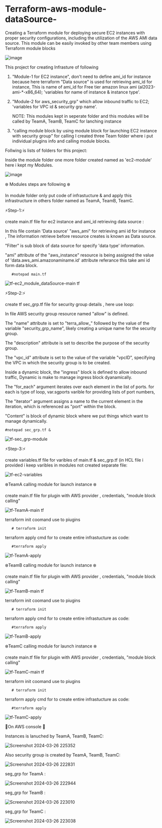 # Terraform-aws-module-dataSource-
Creating a Terraform module for deploying secure EC2 instances with proper security configurations, including the utilization of the AWS AMI data source. This module can be easily invoked by other team members using Terraform module blocks

![image](https://github.com/Pratikshinde55/Terraform-aws-module-dataSource-/assets/145910708/7b0f0e91-6dda-4945-be1a-78c5368012d1)



This project for creating Infrasture of following 

1. "Module-1 for EC2 instance", don't need to define ami_id for instance because here terraform "Data source" is used for retrieving ami_id for instance,
  This is name of ami_id for Free tier amazon linux ami (al2023-ami-*-x86_64); 'variables for name of instance & instance type'.

2. "Module-2 for aws_security_grp" which allow inbound traffic to EC2; 'variables for VPC id & security grp name'.

      NOTE: This modules kept in seperate folder and this modules will be called by TeamA, TeamB, TeamC for lanching instance

4. "calling module block by using module block for launching EC2 instance with security group" for calling I created three Team folder where i put individual plugins info and calling module blocks.

Follwing is lists of folders for this project:

Inside the module folder one more folder created named as 'ec2-module' here i kept my Modules.

![image](https://github.com/Pratikshinde55/Terraform-aws-module-dataSource-/assets/145910708/bd7e3d76-90a6-44c4-9db9-12bc1aca5e91)

❄️ Modules steps are following ❄️

  In module folder only put code of infrastucture & and apply this infrastructure in others folder named as TeamA, TeamB, TeamC.

⚡Step-1:⚡ 
 
create main.tf file for ec2 instance and ami_id retrieving data source :

  In this file contain 'Data source' "aws_ami" for retrieving ami id for instance , The information retrieve before resource creates is known as Data source.

  "Filter" is sub block of data source for specify 'data type' information.

   "ami" attribute of the "aws_instance" resource is being assigned the value of 'data.aws_ami.amazonaminame.id' attribute referance this take ami id form data block.

       #notepad main.tf


![tf-ec2_module_dataSource-main tf](https://github.com/Pratikshinde55/Terraform-aws-module-dataSource-/assets/145910708/f80a11e9-fd2b-4037-933a-042c79919846)


⚡Step-2:⚡

create tf sec_grp.tf file for security group details , here use loop:

  In file AWS security group resource named "allow" is defined.
  
  The "name" attribute is set to "terra_allow_" followed by the value of the variable "security_grp_name", likely creating a unique name for the security group.
  
  The "description" attribute is set to describe the purpose of the security group.

  The "vpc_id" attribute is set to the value of the variable "vpcID", specifying the VPC in which the security group is to be created.

  Inside a dynamic block, the "ingress" block is defined to allow inbound traffic, Dynamic is make to manage ingress block dyanamically.

  The "for_each" argument iterates over each element in the list of ports. for each is type of loop, var.sgports varible for providing lists of port numbers,

  The "iterator" argument assigns a name to the current element in the iteration, which is referenced as "port" within the block.

  "Content" is block of dynamic block where we put things which want to manage dynamically.

    #notepad sec_grp.tf &

![tf-sec_grp-module](https://github.com/Pratikshinde55/Terraform-aws-module-dataSource-/assets/145910708/79923a65-b1ac-472a-a642-bbba1f9395df)

⚡Step-3:⚡

create variables.tf file for varibles of main.tf & sec_grp.tf (in HCL file i provided i keep varibles in modules not created separate file:

![tf-ec2-variables](https://github.com/Pratikshinde55/Terraform-aws-module-dataSource-/assets/145910708/bbc47f63-79ec-4275-8426-65bd68138e51)


❄️TeamA calling module for launch instance ❄️

create main.tf file for plugin with AWS provider , credentials, "module block calling"


![tf-TeamA-main tf](https://github.com/Pratikshinde55/Terraform-aws-module-dataSource-/assets/145910708/0b228b65-cff4-4568-81e5-128ed7b64d0a)

terraform init  coomand use to piugins 


       # terraform init

terraform apply cmd for to create entire infrastucture as code:

       #terraform apply

![tf-TeamA-apply](https://github.com/Pratikshinde55/Terraform-aws-module-dataSource-/assets/145910708/c1d47f95-db17-4f9e-9519-ff82d0614b2e)



❄️TeamB calling module for launch instance ❄️

create main.tf file for plugin with AWS provider , credentials, "module block calling"

![tf-TeamB-main tf](https://github.com/Pratikshinde55/Terraform-aws-module-dataSource-/assets/145910708/5661114d-6f2c-4211-9c7b-6c5c4c7dc2c1)


terraform init  coomand use to piugins 

       # terraform init

terraform apply cmd for to create entire infrastucture as code:

       #terraform apply

![tf-TeamB-apply](https://github.com/Pratikshinde55/Terraform-aws-module-dataSource-/assets/145910708/991b9074-d8fc-4123-8b3a-b3b0910a36fe)


❄️TeamC calling module for launch instance ❄️

create main.tf file for plugin with AWS provider , credentials, "module block calling"

![tf-TeamC-main tf](https://github.com/Pratikshinde55/Terraform-aws-module-dataSource-/assets/145910708/82bbbe04-4bf6-402c-9cea-c37fe0ac1939)

terraform init  coomand use to piugins 

       # terraform init

terraform apply cmd for to create entire infrastucture as code:

       #terraform apply
       
![tf-TeamC-apply](https://github.com/Pratikshinde55/Terraform-aws-module-dataSource-/assets/145910708/6dcfeda5-3499-414c-b988-ebfe2bc5a449)

🌟On AWS console 🌟

Instances is lanuched by TeamA, TeamB, TeamC:

![Screenshot 2024-03-26 225352](https://github.com/Pratikshinde55/Terraform-aws-module-dataSource-/assets/145910708/dc408713-a2c1-40a8-bd44-d643095927fb)


Also security group is created by TeamA, TeamB, TeamC:

![Screenshot 2024-03-26 222831](https://github.com/Pratikshinde55/Terraform-aws-module-dataSource-/assets/145910708/e199424c-f22d-46c5-8ac6-5de68a3f2e9e)


seg_grp for TeamA :

![Screenshot 2024-03-26 222944](https://github.com/Pratikshinde55/Terraform-aws-module-dataSource-/assets/145910708/a449e0aa-0d7d-4502-84ec-96820d944567)

seg_grp for TeamB :

![Screenshot 2024-03-26 223010](https://github.com/Pratikshinde55/Terraform-aws-module-dataSource-/assets/145910708/1da6ffda-36d9-4b16-a495-8c3e8a1e6b09)

seg_grp for TeamC :

![Screenshot 2024-03-26 223038](https://github.com/Pratikshinde55/Terraform-aws-module-dataSource-/assets/145910708/7aabc04e-941f-4a7a-9816-b2156ab60e19)


